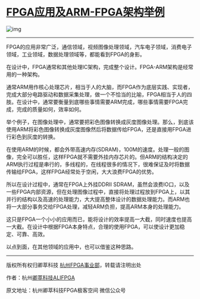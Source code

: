 # [FPGA应用及ARM-FPGA架构举例](https://www.cnblogs.com/alifpga/p/7813048.html)

![img](https://images2017.cnblogs.com/blog/1232796/201711/1232796-20171110093754153-639426751.jpg)

------

 

FPGA的应用非常广泛，通信领域，视频图像处理领域，汽车电子领域，消费电子领域，工业领域，数据处理领域等，都能看到FPGA的身影。

在设计中，FPGA通常和其他处理IC架构，完成整个设计。FPGA-ARM架构是经常用的一种架构。

通常ARM用作核心处理芯片，相当于人的大脑，而FPGA作为底层实践、实现者，完成大部分电路驱动和数据采集处理，做一个不恰当的比喻，FPGA相当于人的四肢。在设计中，通常要衡量到底哪些事情需要ARM完成，哪些事情需要FPGA完成，完成的质量如何，效率如何。

举个例子，在图像处理中，通常要把彩色图像转换成灰度图像处理。那么，到底该使用ARM将彩色图像转换成灰度图像然后将数据传给FPGA，还是直接用FPGA进行彩色到灰度的转换。

在使用ARM的时候，都会外带高速内存(SDRAM)，100M的速度。处理一般的图像，完全可以胜任，这样FPGA就不需要外挂内存芯片的。但ARM的结构决定的ARM执行过程是串行的，多线程的，在线程很多的情况下，很难保证及时将数据传输给FPGA，这样FPGA经常处于空闲，大大浪费FPGA的优势。

所以在设计过程中，通常在FPGA上外挂DDRII SDRAM，虽然会浪费IO口，以及一些FPGA内部资源，但在处理图像过程中，直接将处理过程放到FPGA上，以其并行的结构以及高速的处理能力，大大提高整体设计的数据处理能力。而ARM也将一大部分事务交给FPGA处理，减轻ARM负担，提高ARM本身的处理能力。

这只是FPGA一个小小的应用而已，能将设计的效率提高一大截，同时速度也提高一大截。在设计中根据FPGA本身特点，合理的使用FPGA，可以使设计更加稳定、可靠、高效。

以点到面，在其他领域的应用中，也可以借鉴这种思路。

------

 

 版权所有权归卿萃科技 [杭州FPGA事业部](http://www.alifpga.com/)，转载请注明出处  

 

 作者：杭州[卿萃科技ALIFPGA](http://www.alifpga.com/)

 

 原文地址：杭州卿萃科技FPGA极客空间 微信公众号